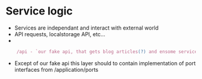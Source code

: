 # Service logic

- Services are independant and interact with external world
- API requests, localstorage API, etc…
-

```typescript
	/api - `our fake api, that gets blog articles(?) and ensome services(?)`
```

- Except of our fake api this layer should to contain implementation of port interfaces from /application/ports
